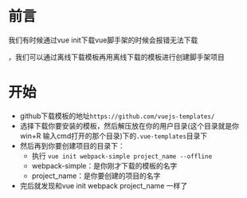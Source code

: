 # 前言

我们有时候通过vue init下载vue脚手架的时候会报错无法下载

，我们可以通过离线下载模板再用离线下载的模板进行创建脚手架项目

# 开始

+ github下载模板的地址`https://github.com/vuejs-templates/`
+ 选择下载你要安装的模板，然后解压放在你的用户目录(这个目录就是你win+R 输入cmd打开的那个目录)下的`.vue-templates`目录下
+ 然后再到你要创建项目的目录下：
  + 执行 `vue init webpack-simple project_name --offline`
  + webpack-simple：是你刚才下载的模板的名字
  + project_name：是你要创建的项目的名字
+ 完后就发现和vue init webpack project_name 一样了